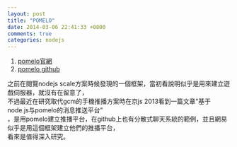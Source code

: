 ```yaml
---
layout: post
title: "POMELO"
date: 2014-03-06 22:41:33 +0800
comments: true
categories: nodejs
---
```


1. [pomelo官網](http://pomelo.netease.com/  "pomelo官網")  
2. [pomelo github](https://github.com/NetEase/pomelo   "pomelo github")  


之前在閱覽nodejs scale方案時候發現的一個框架，當初看說明似乎是用來建立遊戲伺服器，就沒有在留意了，  
不過最近在研究取代gcm的手機推播方案時在京js 2013看到一篇文章"基于node.js与pomelo的消息推送平台"  
，是用pomelo建立推播平台，在github上也有分散式聊天系統的範例，並且網易似乎是用這個框架建立他們的推播平台，  
看來是值得深入研究。
